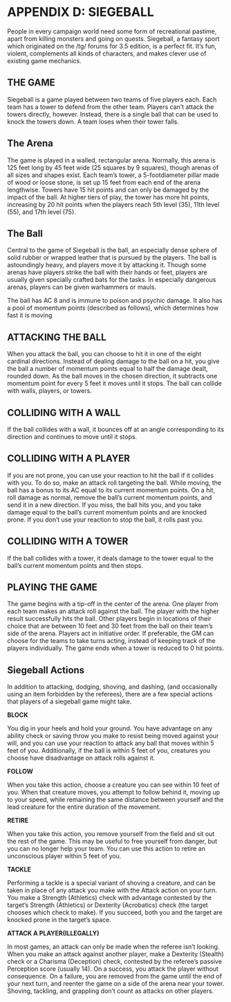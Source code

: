 # APPENDIX D: SIEGEBALL

People in every campaign world need some form of
recreational pastime, apart from killing monsters
and going on quests. Siegeball, a fantasy sport which
originated on the /tg/ forums for 3.5 edition, is a
perfect fit. It’s fun, violent, complements all kinds of
characters, and makes clever use of existing game
mechanics.

## THE GAME

Siegeball is a game played between two teams of
five players each. Each team has a tower to defend
from the other team. Players can’t attack the towers
directly, however. Instead, there is a single ball that
can be used to knock the towers down. A team loses
when their tower falls.

## The Arena

The game is played in a walled, rectangular arena.
Normally, this arena is 125 feet long by 45 feet
wide (25 squares by 9 squares), though arenas of all
sizes and shapes exist. Each team’s tower, a 5-footdiameter pillar made of wood or loose stone, is set
up 15 feet from each end of the arena lengthwise.
Towers have 15 hit points and can only be damaged
by the impact of the ball.
At higher tiers of play, the tower has more hit
points, increasing by 20 hit points when the players
reach 5th level (35), 11th level (55), and 17th level
(75).

## The Ball

Central to the game of Siegeball is the ball, an
especially dense sphere of solid rubber or wrapped
leather that is pursued by the players. The ball is
astoundingly heavy, and players move it by attacking
it. Though some arenas have players strike the ball
with their hands or feet, players are usually given
specially crafted bats for the tasks. In especially
dangerous arenas, players can be given warhammers
or mauls.

The ball has AC 8 and is immune to poison and
psychic damage. It also has a pool of momentum
points (described as follows), which determines how
fast it is moving

## ATTACKING THE BALL

When you attack the ball, you can choose to hit it
in one of the eight cardinal directions. Instead of
dealing damage to the ball on a hit, you give the ball
a number of momentum points equal to half the
damage dealt, rounded down. As the ball moves in
the chosen direction, it subtracts one momentum
point for every 5 feet it moves until it stops. The ball
can collide with walls, players, or towers.

## COLLIDING WITH A WALL

If the ball collides with a wall, it bounces off at an
angle corresponding to its direction and continues to
move until it stops.

## COLLIDING WITH A PLAYER

If you are not prone, you can use your reaction to
hit the ball if it collides with you. To do so, make an
attack roll targeting the ball. While moving, the ball
has a bonus to its AC equal to its current momentum
points. On a hit, roll damage as normal, remove the
ball’s current momentum points, and send it in a new
direction. If you miss, the ball hits you, and you take
damage equal to the ball’s current momentum points
and are knocked prone.
If you don’t use your reaction to stop the ball, it
rolls past you.

## COLLIDING WITH A TOWER

If the ball collides with a tower, it deals damage to
the tower equal to the ball’s current momentum
points and then stops.

## PLAYING THE GAME

The game begins with a tip-off in the center of the
arena. One player from each team makes an attack
roll against the ball. The player with the higher result
successfully hits the ball. Other players begin in
locations of their choice that are between 10 feet and
30 feet from the ball on their team’s side of the arena.
Players act in initiative order. If preferable, the
GM can choose for the teams to take turns acting,
instead of keeping track of the players individually.
The game ends when a tower is reduced to 0 hit
points.

## Siegeball Actions

In addition to attacking, dodging, shoving, and
dashing, (and occasionally using an item forbidden
by the referees), there are a few special actions that
players of a siegeball game might take.

**BLOCK**

You dig in your heels and hold your ground. You
have advantage on any ability check or saving throw
you make to resist being moved against your will,
and you can use your reaction to attack any ball that
moves within 5 feet of you. Additionally, if the ball
is within 5 feet of you, creatures you choose have
disadvantage on attack rolls against it.

**FOLLOW**

When you take this action, choose a creature you can
see within 10 feet of you. When that creature moves,
you attempt to follow behind it, moving up to your
speed, while remaining the same distance between
yourself and the lead creature for the entire duration
of the movement.

**RETIRE**

When you take this action, you remove yourself from
the field and sit out the rest of the game. This may
be useful to free yourself from danger, but you can
no longer help your team. You can use this action to
retire an unconscious player within 5 feet of you.

**TACKLE**

Performing a tackle is a special variant of shoving
a creature, and can be taken in place of any attack
you make with the Attack action on your turn. You
make a Strength (Athletics) check with advantage
contested by the target’s Strength (Athletics) or
Dexterity (Acrobatics) check (the target chooses
which check to make). If you succeed, both you and
the target are knocked prone in the target’s space.

**ATTACK A PLAYER(ILLEGALLY)**

In most games, an attack can only be made when
the referee isn’t looking. When you make an attack
against another player, make a Dexterity (Stealth)
check or a Charisma (Deception) check, contested by
the referee’s passive Perception score (usually 14). On
a success, you attack the player without consequence.
On a failure, you are removed from the game until
the end of your next turn, and reenter the game on a
side of the arena near your tower. Shoving, tackling,
and grappling don’t count as attacks on other players.
